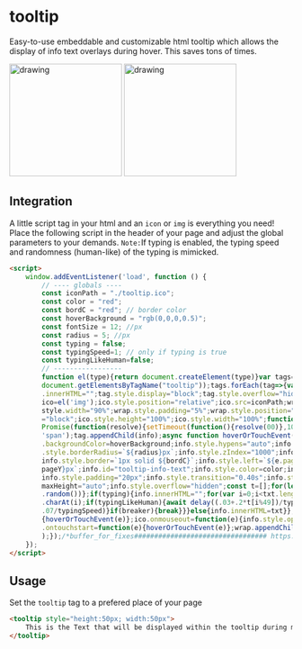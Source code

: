 # tooltip

Easy-to-use embeddable and customizable html tooltip which allows the display of info text overlays during hover. This saves tons of times.

<img src="demo1.png" alt="drawing" width="200"/>
<img src="demo2.png" alt="drawing" width="200"/>

## Integration
A little script tag in your html and an `icon` or `img` is everything you need!
Place the following script in the header of your page and adjust the global parameters to your demands. `Note:`If typing is enabled, the typing speed and randomness (human-like) of the typing is mimicked.
```html
<script>
    window.addEventListener('load', function () {
        // ---- globals ----
        const iconPath = "./tooltip.ico";
        const color = "red";
        const bordC = "red"; // border color
        const hoverBackground = "rgb(0,0,0,0.5)";
        const fontSize = 12; //px
        const radius = 5; //px
        const typing = false; 
        const typingSpeed=1; // only if typing is true
        const typingLikeHuman=false;
        // -----------------
        function el(type){return document.createElement(type)}var tags=Array.prototype.slice.call(
        document.getElementsByTagName("tooltip"));tags.forEach(tag=>{var txt=tag.innerHTML;tag//20
        .innerHTML="";tag.style.display="block";tag.style.overflow="hidden";var wrap=el('div');var
        ico=el('img');ico.style.position="relative";ico.src=iconPath;wrap.style.height="90%";wrap.
        style.width="90%";wrap.style.padding="5%";wrap.style.position="relative";ico.style.display
        ="block";ico.style.height="100%";ico.style.width="100%";function delay(seconds){return new
        Promise(function(resolve){setTimeout(function(){resolve(00)},1000*seconds)});}var info=el(
        'span');tag.appendChild(info);async function hoverOrTouchEvent(e){breaker=false;info.style
        .backgroundColor=hoverBackground;info.style.hypens="auto";info.style.maxWidth="300px";info
        .style.borderRadius=`${radius}px`;info.style.zIndex="1000";info.style.position="absolute";
        info.style.border=`1px solid ${bordC}`;info.style.left=`${e.pageX}px`;info.style.top=`${e.
        pageY}px`;info.id="tooltip-info-text";info.style.color=color;info.style.fontSize=fontSize;
        info.style.padding="20px";info.style.transition="0.40s";info.style.opacity="1";info.style.
        maxHeight="auto";info.style.overflow="hidden";const t=[];for(let i=0;i<50;i++){t.push(Math
        .random())};if(typing){info.innerHTML="";for(var i=0;i<txt.length;i++){info.innerHTML+=txt
        .charAt(i);if(typingLikeHuman){await delay((.03+.2*t[i%49])/typingSpeed)}else{await delay(
        .07/typingSpeed)}if(breaker){break}}}else{info.innerHTML=txt}};ico.onmouseover=function(e)
        {hoverOrTouchEvent(e)};ico.onmouseout=function(e){info.style.opacity="0";breaker=true};ico
        .ontouchstart=function(e){hoverOrTouchEvent(e)};wrap.appendChild(ico);tag.appendChild(wrap
        );});/*buffer_for_fixes################################# https://github.com/B0-B © 2020 */
    });
</script>
```
## Usage
Set the `tooltip` tag to a prefered place of your page
```html
<tooltip style="height:50px; width:50px">
    This is the Text that will be displayed within the tooltip during mouse hover or touch events.
</tooltip>
```